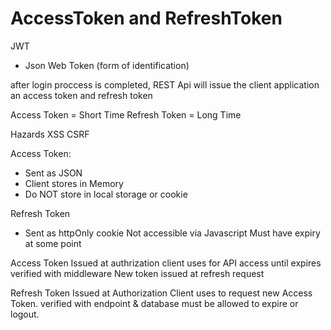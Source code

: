 # AccessToken and RefreshToken

JWT

- Json Web Token (form of identification)

after login proccess is completed, REST Api will issue the client application an access token and refresh token

Access Token = Short Time
Refresh Token = Long Time

Hazards
XSS
CSRF

Access Token:

- Sent as JSON
- Client stores in Memory
- Do NOT store in local storage or cookie

Refresh Token

- Sent as httpOnly cookie
  Not accessible via Javascript
  Must have expiry at some point

Access Token
Issued at authrization
client uses for API access until expires
verified with middleware
New token issued at refresh request

Refresh Token
Issued at Authorization
Client uses to request new Access Token.
verified with endpoint & database
must be allowed to expire or logout.
